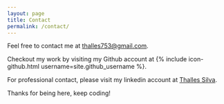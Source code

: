 ```yaml
---
layout: page
title: Contact
permalink: /contact/
---
```


Feel free to contact me at [thalles753@gmail.com](mailto:thalles753@gmail.com).

Checkout my work by visiting my Github account at {% include icon-github.html username=site.github_username %}.

For professional contact, please visit my linkedin account at [Thalles Silva](https://www.linkedin.com/in/thalles-silva-32ab08a3/).

Thanks for being here, keep coding!